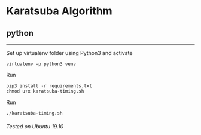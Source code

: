 # Karatsuba Algorithm 
## python

----

Set up virtualenv folder using Python3 and activate 
```
virtualenv -p python3 venv
```

Run 
```
pip3 install -r requirements.txt
chmod u+x karatsuba-timing.sh
```

Run 
```
./karatsuba-timing.sh
```

###### Tested on Ubuntu 19.10